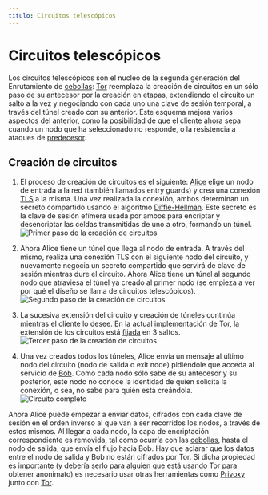 ```yaml
---
titulo: Circuitos telescópicos 
---
```


Circuitos telescópicos
======================

Los circuitos telescópicos son el nucleo de la segunda generación del Enrutamiento de [cebollas]: [Tor]
reemplaza la creación de circuitos en un sólo paso de su antecesor por la creación en etapas, extendiendo el
circuito un salto a la vez y negociando con cada uno una clave de sesión temporal, a través del túnel creado
con su anterior. Este esquema mejora varios aspectos del anterior, como la posibilidad de que el cliente
ahora sepa cuando un nodo que ha seleccionado no responde, o la resistencia a ataques de [predecesor].

Creación de circuitos
---------------------

1.  El proceso de creación de circuitos es el siguiente: [Alice][nombres] elige un nodo de entrada a la red (también llamados entry guards) y
    crea una conexión [TLS] a la misma. Una vez realizada la conexión, ambos determinan un secreto compartido usando el algoritmo
    [Diffie-Hellman]. Este secreto es la clave de sesión efímera usada por ambos para encriptar y desencriptar las celdas transmitidas
    de uno a otro, formando un túnel.
    ![Primer paso de la creación de circuitos](/imagenes/circuito0.png "Se crea un circuito hasta el primer nodo")

2.  Ahora Alice tiene un túnel que llega al nodo de entrada. A través del mismo, realiza una conexión TLS con el siguiente nodo del
    circuito, y nuevamente negocia un secreto compartido que servirá de clave de sesión mientras dure el circuito. Ahora Alice tiene
    un túnel al segundo nodo que atraviesa el túnel ya creado al primer nodo (se empieza a ver por qué el diseño se llama de circuitos
    telescópicos). 
    ![Segundo paso de la creación de circuitos](/imagenes/circuito1.png "Se crea un circuito hasta el segundo nodo, por dentro del primer circuito")

3.  La sucesiva extensión del circuito y creación de túneles continúa mientras el cliente lo desee. En la actual implementación de
    Tor, la extensión de los circuitos está [fijada] en 3 saltos.
    ![Tercer paso de la creación de circuitos](/imagenes/circuito2.png "Se crea un circuito hasta el último nodo por dentro del segundo circuito")

4.  Una vez creados todos los túneles,  Alice envía un mensaje al último nodo del circuito (nodo de salida o exit node) pidiéndole que
    acceda al servicio de [Bob][nombres]. Como cada nodo sólo sabe de su antecesor y su posterior, este nodo no conoce la identidad de quien
    solicita la conexión, o sea, no sabe para quién está creándola.
    ![Circuito completo](/imagenes/circuito3.png "Ahora la comunicación puede tener lugar a través de los circuitos telescópicos")

Ahora Alice puede empezar a enviar datos, cifrados con cada clave de sesión en el orden inverso al que van a ser recorridos los
nodos, a través de estos mismos. Al llegar a cada nodo, la capa de encriptación correspondiente es removida, tal como ocurría con
las [cebollas], hasta el nodo de salida, que envía el flujo hacia Bob. Hay que aclarar que los datos entre el nodo de salida y Bob
no están cifrados por Tor. Si dicha propiedad es importante (y debería serlo para alguien que está usando Tor para obtener
anonimato) es necesario usar otras herramientas como [Privoxy] junto con [Tor].

[cebollas]: /tecnologias/cebollas/
[Tor]: http://www.torproject.org/
[predecesor]: /ataques/predecesor/
[nombres]: /criptografia/nombres/
[fijada]: https://trac.torproject.org/projects/tor/wiki/TheOnionRouter/TorFAQ#Youshouldletpeoplechoosetheirpathlength.
[TLS]: http://es.wikipedia.org/wiki/Transport_Layer_Security
[Diffie-Hellman]: http://es.wikipedia.org/wiki/Diffie-Hellman
[Privoxy]: http://www.privoxy.org/
